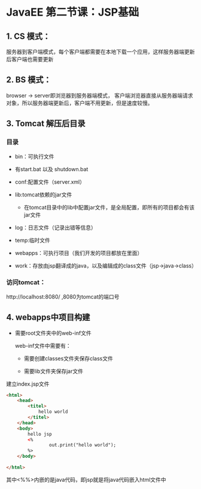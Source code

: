# JavaEE 第二节课：JSP基础

## 1. CS 模式：

服务器到客户端模式，每个客户端都需要在本地下载一个应用，这样服务器端更新后客户端也需要更新

## 2. BS 模式：

browser -> server即浏览器到服务器端模式， 客户端浏览器直接从服务器端请求对象，所以服务器端更新后，客户端不用更新，但是速度较慢。

## 3. Tomcat 解压后目录

### 目录

* bin：可执行文件

* 有start.bat 以及 shutdown.bat

* conf:配置文件（server.xml）

* lib:tomcat依赖的jar文件 
  * 在tomcat目录中的lib中配置jar文件，是全局配置，即所有的项目都会有该jar文件

* log：日志文件（记录出错等信息）
* temp:临时文件
* webapps：可执行项目（我们开发的项目都放在里面）
* work：存放由jsp翻译成的java，以及编辑成的class文件（jsp->java->class）

### 访问tomcat：

http://localhost:8080/ ,8080为tomcat的端口号

## 4. webapps中项目构建

* 需要root文件夹中的web-inf文件

  web-inf文件中需要有：

  * 需要创建classes文件夹保存class文件

  * 需要lib文件夹保存jar文件



建立index.jsp文件

```html
<html>
	<head>
		<titel>
			hello world
		</titel>
	</head>
	<body>
		hello jsp
		<%
				out.print("hello world");
		%>
	</body>
	
</html>
```

其中<%%>内嵌的是java代码，即jsp就是将java代码嵌入html文件中

